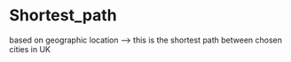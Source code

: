 # Shortest_path
based on geographic location --> this is the shortest path between chosen cities in UK 

